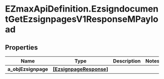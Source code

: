 # EZmaxApiDefinition.EzsigndocumentGetEzsignpagesV1ResponseMPayload

## Properties

Name | Type | Description | Notes
------------ | ------------- | ------------- | -------------
**a_objEzsignpage** | [**[EzsignpageResponse]**](EzsignpageResponse.md) |  | 



